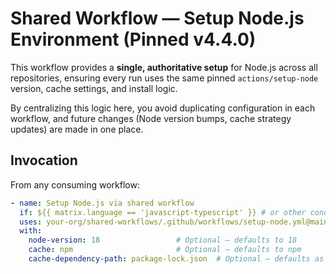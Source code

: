 # Shared Workflow — Setup Node.js Environment (Pinned v4.4.0)

This workflow provides a **single, authoritative setup** for Node.js across all repositories, ensuring every run uses the same pinned `actions/setup-node` version, cache settings, and install logic.

By centralizing this logic here, you avoid duplicating configuration in each workflow, and future changes (Node version bumps, cache strategy updates) are made in one place.

## Invocation

From any consuming workflow:

```yaml
- name: Setup Node.js via shared workflow
  if: ${{ matrix.language == 'javascript-typescript' }} # or other condition
  uses: your-org/shared-workflows/.github/workflows/setup-node.yml@main
  with:
    node-version: 18                 # Optional — defaults to 18
    cache: npm                       # Optional — defaults to npm
    cache-dependency-path: package-lock.json  # Optional — defaults as shown
